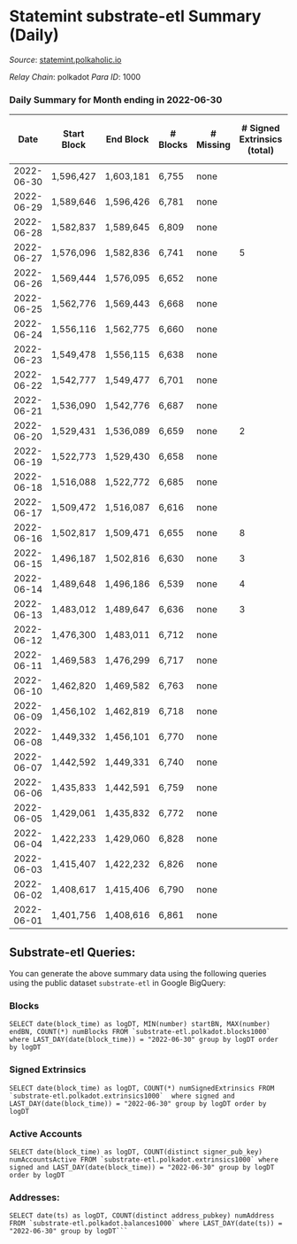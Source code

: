 # Statemint substrate-etl Summary (Daily)

_Source_: [statemint.polkaholic.io](https://statemint.polkaholic.io)

*Relay Chain*: polkadot
*Para ID*: 1000



### Daily Summary for Month ending in 2022-06-30


| Date | Start Block | End Block | # Blocks | # Missing | # Signed Extrinsics (total) | # Active Accounts | # Addresses with Balances | # Events | # Transfers | # XCM Transfers In | # XCM Transfers Out |
| ---- | ----------- | --------- | -------- | --------- | --------------------------- | ----------------- | ------------------------- | -------- | ----------- | ------------------ | ------------------- |
| 2022-06-30 | 1,596,427 | 1,603,181 | 6,755 | none  |  |  | 38 | 13,514 |   |   |   |
| 2022-06-29 | 1,589,646 | 1,596,426 | 6,781 | none  |  |  | 38 | 13,565 |   |   |   |
| 2022-06-28 | 1,582,837 | 1,589,645 | 6,809 | none  |  |  | 38 | 13,622 |   |   |   |
| 2022-06-27 | 1,576,096 | 1,582,836 | 6,741 | none  | 5 | 2 | 38 | 13,524 |   | 3 ($74.85) |   |
| 2022-06-26 | 1,569,444 | 1,576,095 | 6,652 | none  |  |  | 37 | 13,308 |   |   |   |
| 2022-06-25 | 1,562,776 | 1,569,443 | 6,668 | none  |  |  | 37 | 13,339 |   |   |   |
| 2022-06-24 | 1,556,116 | 1,562,775 | 6,660 | none  |  |  | 37 | 13,330 |   | 1 ($2.38) |   |
| 2022-06-23 | 1,549,478 | 1,556,115 | 6,638 | none  |  |  | 36 | 13,295 |   | 2 ($38.84) |   |
| 2022-06-22 | 1,542,777 | 1,549,477 | 6,701 | none  |  |  | 34 | 13,415 |   | 1 ($15.02) |   |
| 2022-06-21 | 1,536,090 | 1,542,776 | 6,687 | none  |  |  | 33 | 13,384 |   | 1 ($8.09) |   |
| 2022-06-20 | 1,529,431 | 1,536,089 | 6,659 | none  | 2 | 2 | 32 | 13,334 | 1 ($8.74) |   |   |
| 2022-06-19 | 1,522,773 | 1,529,430 | 6,658 | none  |  |  | 33 | 13,320 |   |   |   |
| 2022-06-18 | 1,516,088 | 1,522,772 | 6,685 | none  |  |  | 33 | 13,373 |   |   |   |
| 2022-06-17 | 1,509,472 | 1,516,087 | 6,616 | none  |  |  | 33 | 13,236 |   |   |   |
| 2022-06-16 | 1,502,817 | 1,509,471 | 6,655 | none  | 8 | 4 | 33 | 13,351 | 3 ($85.56) | 1 ($39.46) |   |
| 2022-06-15 | 1,496,187 | 1,502,816 | 6,630 | none  | 3 | 1 | 33 | 13,274 | 1 ($35.69) | 1  |   |
| 2022-06-14 | 1,489,648 | 1,496,186 | 6,539 | none  | 4 | 2 | 33 | 13,105 | 1 ($7.40) | 1 ($51.79) |   |
| 2022-06-13 | 1,483,012 | 1,489,647 | 6,636 | none  | 3 | 3 | 31 | 13,300 | 3 ($24.99) | 1 ($8.37) |   |
| 2022-06-12 | 1,476,300 | 1,483,011 | 6,712 | none  |  |  | 30 | 13,427 |   |   |   |
| 2022-06-11 | 1,469,583 | 1,476,299 | 6,717 | none  |  |  | 30 | 13,438 |   |   |   |
| 2022-06-10 | 1,462,820 | 1,469,582 | 6,763 | none  |  |  | 30 | 13,530 |   |   |   |
| 2022-06-09 | 1,456,102 | 1,462,819 | 6,718 | none  |  |  | 30 | 13,440 |   |   |   |
| 2022-06-08 | 1,449,332 | 1,456,101 | 6,770 | none  |  |  | 30 | 13,543 |   |   |   |
| 2022-06-07 | 1,442,592 | 1,449,331 | 6,740 | none  |  |  | 30 | 13,484 |   |   |   |
| 2022-06-06 | 1,435,833 | 1,442,591 | 6,759 | none  |  |  | 30 | 13,522 |   |   |   |
| 2022-06-05 | 1,429,061 | 1,435,832 | 6,772 | none  |  |  | 30 | 13,554 |   | 1 ($46.74) |   |
| 2022-06-04 | 1,422,233 | 1,429,060 | 6,828 | none  |  |  | 29 | 13,659 |   |   |   |
| 2022-06-03 | 1,415,407 | 1,422,232 | 6,826 | none  |  |  | 29 | 13,656 |   |   |   |
| 2022-06-02 | 1,408,617 | 1,415,406 | 6,790 | none  |  |  | 29 | 13,584 |   |   |   |
| 2022-06-01 | 1,401,756 | 1,408,616 | 6,861 | none  |  |  | 29 | 13,730 |   |   |   |

## Substrate-etl Queries:
You can generate the above summary data using the following queries using the public dataset `substrate-etl` in Google BigQuery:


### Blocks
```
SELECT date(block_time) as logDT, MIN(number) startBN, MAX(number) endBN, COUNT(*) numBlocks FROM `substrate-etl.polkadot.blocks1000`  where LAST_DAY(date(block_time)) = "2022-06-30" group by logDT order by logDT
```


### Signed Extrinsics
```
SELECT date(block_time) as logDT, COUNT(*) numSignedExtrinsics FROM `substrate-etl.polkadot.extrinsics1000`  where signed and LAST_DAY(date(block_time)) = "2022-06-30" group by logDT order by logDT
```


### Active Accounts
```
SELECT date(block_time) as logDT, COUNT(distinct signer_pub_key) numAccountsActive FROM `substrate-etl.polkadot.extrinsics1000` where signed and LAST_DAY(date(block_time)) = "2022-06-30" group by logDT order by logDT
```


### Addresses:
```
SELECT date(ts) as logDT, COUNT(distinct address_pubkey) numAddress FROM `substrate-etl.polkadot.balances1000` where LAST_DAY(date(ts)) = "2022-06-30" group by logDT```

